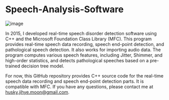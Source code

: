# Speech-Analysis-Software

![image](https://github.com/JihyeMooon/Speech-Analysis-Software/assets/112595759/1acf02f6-4150-4780-9cd0-1c94e6ceb80a)

In 2015, I developed real-time speech disorder detection software using C++ and the Microsoft Foundation Class Library (MFC). This program provides real-time speech data recording, speech end-point detection, and pathological speech detection. It also works for importing audio data. The program computes various speech features, including Jitter, Shimmer, and high-order statistics, and detects pathological speeches based on a pre-trained decision tree model.

For now, this GitHub repository provides C++ source code for the real-time speech data recording and speech end-point detection parts. It is compatible with MFC. If you have any questions, please contact me at husky.jihye.moon@gmail.com.
